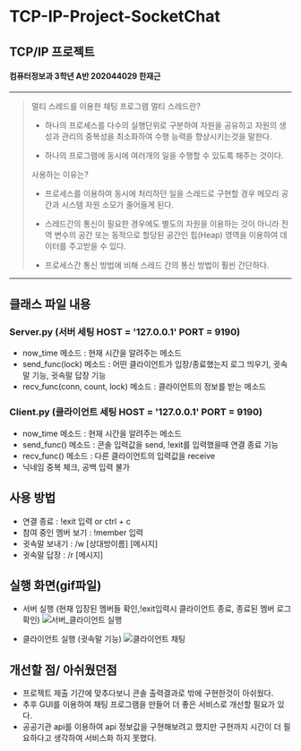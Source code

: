 # TCP-IP-Project-SocketChat
## TCP/IP 프로젝트
#### 컴퓨터정보과 3학년 A반 202044029 한재근
-----------
> 멀티 스레드를 이용한 채팅 프로그램
> 멀티 스레드란?
>
> + 하나의 프로세스를 다수의 실행단위로 구분하여 자원을 공유하고 자원의 생성과 관리의 중복성을 최소화하여 수행 능력을 향상시키는것을 말한다.
>
> + 하나의 프로그램에 동시에 여러개의 일을 수행할 수 있도록 해주는 것이다.
> 
> 사용하는 이유는? 
>
> + 프로세스를 이용하여 동시에 처리하던 일을 스레드로 구현할 경우 메모리 공간과 시스템 자원 소모가 줄어들게 된다.
> 
> + 스레드간의 통신이 필요한 경우에도 별도의 자원을 이용하는 것이 아니라 전역 변수의 공간 또는 동적으로 할당된 공간인 힙(Heap) 영역을 이용하여 데이터를 주고받을 수 있다. 
>
> + 프로세스간 통신 방법에 비해 스레드 간의 통신 방법이 훨씬 간단하다.
-----------
## 클래스 파일 내용 
### Server.py (서버 세팅 HOST = '127.0.0.1'  PORT = 9190)
+ now_time 메소드 : 현재 시간을 알려주는 메소드
+ send_func(lock) 메소드 : 어떤 클라이언트가 입장/종료했는지 로그 띄우기, 귓속말 기능, 귓속말 답장 기능
+ recv_func(conn, count, lock) 메소드 : 클라이언트의 정보를 받는 메소드 

### Client.py (클라이언트 세팅 HOST = '127.0.0.1'  PORT = 9190)
+ now_time 메소드 : 현재 시간을 알려주는 메소드
+ send_func() 메소드 : 콘솔 입력값을 send, !exit를 입력했을때 연결 종료 기능 
+ recv_func() 메소드 : 다른 클라이언트의 입력값을 receive
+ 닉네임 중복 체크, 공백 입력 불가

## 사용 방법 
+ 연결 종료 : !exit 입력 or ctrl + c    
+ 참여 중인 멤버 보기 : !member 입력      
+ 귓속말 보내기 : /w [상대방이름] [메시지]   
+ 귓속말 답장 : /r [메시지]

## 실행 화면(gif파일)
+ 서버 실행 (현재 입장된 멤버들 확인,!exit입력시 클라이언트 종료, 종료된 멤버 로그 확인)
![서버_클라이언트 실행](https://user-images.githubusercontent.com/53885957/173643623-11e56d8d-2064-46d8-a699-afc0c04481ff.gif)

+ 클라이언트 실행 (귓속말 기능)
![클라이언트 채팅](https://user-images.githubusercontent.com/53885957/173656357-ef986800-11ef-45fa-8a0d-1dfbf855fbac.gif)

## 개선할 점/ 아쉬웠던점 
+ 프로젝트 제출 기간에 맞추다보니 콘솔 출력결과로 밖에 구현한것이 아쉬웠다. 
+ 추후 GUI를 이용하여 채팅 프로그램을 만들어 더 좋은 서비스로 개선할 필요가 있다.
+ 공공기관 api를 이용하여 api 정보값을 구현해보려고 했지만 구현까지 시간이 더 필요하다고 생각하여 서비스화 하지 못했다.  
